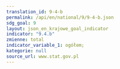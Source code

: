 ```yaml
---
translation_id: 9-4-b
permalink: /api/en/national/9/9-4-b.json
sdg_goal: 9
layout: json_en_krajowe_goal_indicator
indicator: "9.4.b"
zmienne: total
indicator_variable_1: ogółem;
kategorie: null
source_url: www.stat.gov.pl
---
```


